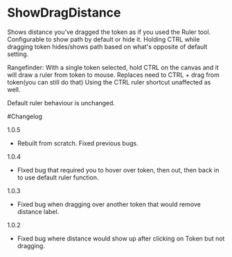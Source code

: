 # ShowDragDistance
Shows distance you've dragged the token as if you used the Ruler tool. Configurable to show path by default or hide it. Holding CTRL while dragging token hides/shows path based on what's opposite of default setting.

Rangefinder: With a single token selected, hold CTRL on the canvas and it will draw a ruler from token to mouse. Replaces need to CTRL + drag from token(you can still do that) Using the CTRL ruler shortcut unaffected as well.

Default ruler behaviour is unchanged.

#Changelog

1.0.5
- Rebuilt from scratch. Fixed previous bugs.

1.0.4
- FIxed bug that required you to hover over token, then out, then back in to use default ruler function.

1.0.3
- Fixed bug when dragging over another token that would remove distance label.

1.0.2
- Fixed bug where distance would show up after clicking on Token but not dragging.
